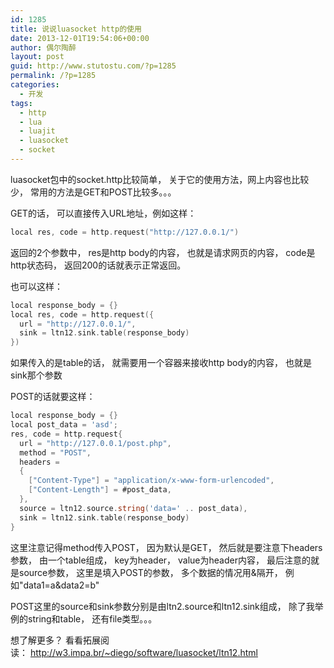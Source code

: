 ```yaml
---
id: 1285
title: 说说luasocket http的使用
date: 2013-12-01T19:54:06+00:00
author: 偶尔陶醉
layout: post
guid: http://www.stutostu.com/?p=1285
permalink: /?p=1285
categories:
  - 开发
tags:
  - http
  - lua
  - luajit
  - luasocket
  - socket
---
```


luasocket包中的socket.http比较简单， 关于它的使用方法，网上内容也比较少， 常用的方法是GET和POST比较多。。。

GET的话， 可以直接传入URL地址，例如这样：

```go
local res, code = http.request("http://127.0.0.1/")
```

返回的2个参数中， res是http body的内容， 也就是请求网页的内容， code是http状态码， 返回200的话就表示正常返回。

也可以这样：

```go
local response_body = {}
local res, code = http.request({
  url = "http://127.0.0.1/",
  sink = ltn12.sink.table(response_body)
})
```

如果传入的是table的话， 就需要用一个容器来接收http body的内容， 也就是sink那个参数

POST的话就要这样：

```go
local response_body = {}
local post_data = 'asd';
res, code = http.request{
  url = "http://127.0.0.1/post.php",
  method = "POST",
  headers =
  {
    ["Content-Type"] = "application/x-www-form-urlencoded",
    ["Content-Length"] = #post_data,
  },
  source = ltn12.source.string('data=' .. post_data),
  sink = ltn12.sink.table(response_body)
}
```

这里注意记得method传入POST， 因为默认是GET， 然后就是要注意下headers参数， 由一个table组成， key为header， value为header内容， 最后注意的就是source参数， 这里是填入POST的参数， 多个数据的情况用&隔开， 例如"data1=a&data2=b"

POST这里的source和sink参数分别是由ltn2.source和ltn12.sink组成， 除了我举例的string和table， 还有file类型。。。

想了解更多？ 看看拓展阅读： <http://w3.impa.br/~diego/software/luasocket/ltn12.html>